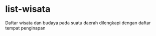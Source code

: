 # list-wisata
Daftar wisata dan budaya pada suatu daerah dilengkapi dengan daftar tempat penginapan
